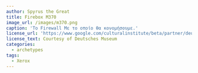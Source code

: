 ```yaml
---
author: Spyrus the Great
title: Firebox M370
image_url: /images/m370.png
caption: 'Το Firewall Με το οποίο θα κονομήσουμε.'
license_url: 'https://www.google.com/culturalinstitute/beta/partner/deutsches-museum'
license_text: Courtesy of Deutsches Museum
categories:
  - archetypes
tags:
  - Xerox
---
```

